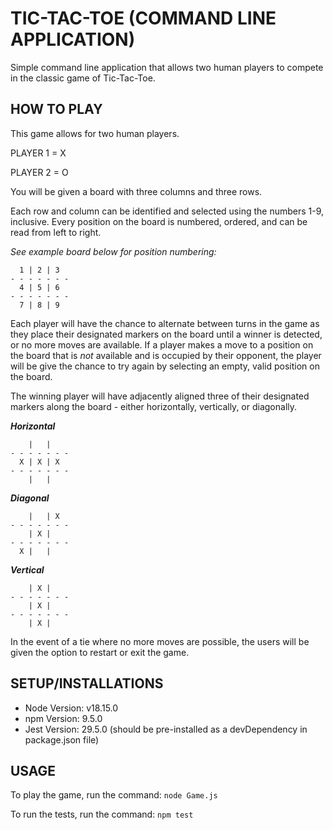 # TIC-TAC-TOE (COMMAND LINE APPLICATION)

Simple command line application that allows two human players to compete in the classic game of Tic-Tac-Toe.

## HOW TO PLAY

This game allows for two human players.

PLAYER 1 = X

PLAYER 2 = O

You will be given a board with three columns and three rows.

Each row and column can be identified and selected using the numbers 1-9, inclusive.
Every position on the board is numbered, ordered, and can be read from left to right.

*See example board below for position numbering:*

```text
  1 | 2 | 3
- - - - - - -
  4 | 5 | 6  
- - - - - - -
  7 | 8 | 9          
```

Each player will have the chance to alternate between turns in the game as they place their designated markers on the board until a winner is detected, or no more moves are available.
If a player makes a move to a position on the board that is *not* available and is occupied by their opponent, the player will be give the chance to try again by selecting an empty, valid position on the board.

The winning player will have adjacently aligned three of their designated markers along the board - either horizontally, vertically, or diagonally.

***Horizontal***

```text
    |   |
- - - - - - -
  X | X | X  
- - - - - - -
    |   |           
```

***Diagonal***

```text
    |   | X
- - - - - - -
    | X |    
- - - - - - -
  X |   |
```

***Vertical***

```text
    | X |
- - - - - - -
    | X |  
- - - - - - -
    | X |
```

In the event of a tie where no more moves are possible, the users will be given the option to restart or exit the game.

## SETUP/INSTALLATIONS

- Node Version: v18.15.0
- npm Version: 9.5.0
- Jest Version: 29.5.0 (should be pre-installed as a devDependency in package.json file)

## USAGE

To play the game, run the command:
`node Game.js`

To run the tests, run the command:
`npm test`
